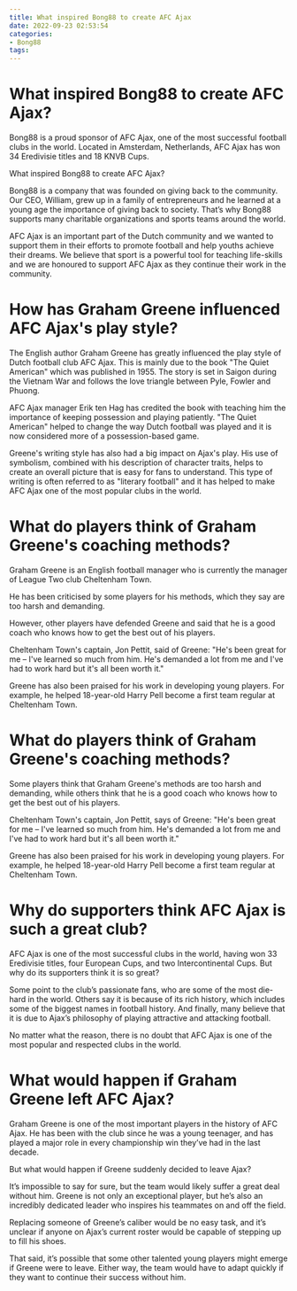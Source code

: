 ```yaml
---
title: What inspired Bong88 to create AFC Ajax
date: 2022-09-23 02:53:54
categories:
- Bong88
tags:
---
```



#  What inspired Bong88 to create AFC Ajax?

Bong88 is a proud sponsor of AFC Ajax, one of the most successful football clubs in the world. Located in Amsterdam, Netherlands, AFC Ajax has won 34 Eredivisie titles and 18 KNVB Cups.

What inspired Bong88 to create AFC Ajax?

Bong88 is a company that was founded on giving back to the community. Our CEO, William, grew up in a family of entrepreneurs and he learned at a young age the importance of giving back to society. That’s why Bong88 supports many charitable organizations and sports teams around the world.

AFC Ajax is an important part of the Dutch community and we wanted to support them in their efforts to promote football and help youths achieve their dreams. We believe that sport is a powerful tool for teaching life-skills and we are honoured to support AFC Ajax as they continue their work in the community.

#  How has Graham Greene influenced AFC Ajax's play style?

The English author Graham Greene has greatly influenced the play style of Dutch football club AFC Ajax. This is mainly due to the book "The Quiet American" which was published in 1955. The story is set in Saigon during the Vietnam War and follows the love triangle between Pyle, Fowler and Phuong.

AFC Ajax manager Erik ten Hag has credited the book with teaching him the importance of keeping possession and playing patiently. "The Quiet American" helped to change the way Dutch football was played and it is now considered more of a possession-based game.

Greene's writing style has also had a big impact on Ajax's play. His use of symbolism, combined with his description of character traits, helps to create an overall picture that is easy for fans to understand. This type of writing is often referred to as "literary football" and it has helped to make AFC Ajax one of the most popular clubs in the world.

#  What do players think of Graham Greene's coaching methods?

Graham Greene is an English football manager who is currently the manager of League Two club Cheltenham Town.

He has been criticised by some players for his methods, which they say are too harsh and demanding.

However, other players have defended Greene and said that he is a good coach who knows how to get the best out of his players.

Cheltenham Town's captain, Jon Pettit, said of Greene: "He's been great for me – I've learned so much from him. He's demanded a lot from me and I've had to work hard but it's all been worth it."

Greene has also been praised for his work in developing young players. For example, he helped 18-year-old Harry Pell become a first team regular at Cheltenham Town.

# What do players think of Graham Greene's coaching methods? 
Some players think that Graham Greene's methods are too harsh and demanding, while others think that he is a good coach who knows how to get the best out of his players. 

Cheltenham Town's captain, Jon Pettit, says of Greene: "He's been great for me – I've learned so much from him. He's demanded a lot from me and I've had to work hard but it's all been worth it." 

Greene has also been praised for his work in developing young players. For example, he helped 18-year-old Harry Pell become a first team regular at Cheltenham Town.

#  Why do supporters think AFC Ajax is such a great club?

AFC Ajax is one of the most successful clubs in the world, having won 33 Eredivisie titles, four European Cups, and two Intercontinental Cups. But why do its supporters think it is so great?

Some point to the club’s passionate fans, who are some of the most die-hard in the world. Others say it is because of its rich history, which includes some of the biggest names in football history. And finally, many believe that it is due to Ajax’s philosophy of playing attractive and attacking football.

No matter what the reason, there is no doubt that AFC Ajax is one of the most popular and respected clubs in the world.

#  What would happen if Graham Greene left AFC Ajax?

Graham Greene is one of the most important players in the history of AFC Ajax. He has been with the club since he was a young teenager, and has played a major role in every championship win they’ve had in the last decade.

But what would happen if Greene suddenly decided to leave Ajax?

It’s impossible to say for sure, but the team would likely suffer a great deal without him. Greene is not only an exceptional player, but he’s also an incredibly dedicated leader who inspires his teammates on and off the field.

Replacing someone of Greene’s caliber would be no easy task, and it’s unclear if anyone on Ajax’s current roster would be capable of stepping up to fill his shoes.

That said, it’s possible that some other talented young players might emerge if Greene were to leave. Either way, the team would have to adapt quickly if they want to continue their success without him.